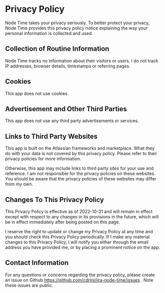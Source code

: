 # Privacy Policy

Node Time takes your privacy seriously. To better protect your privacy, Node Time provides this privacy policy notice explaining the way your personal information is collected and used.


## Collection of Routine Information

Node Time tracks no information about their visitors or users. I do not track IP addresses, browser details, timestamps or referring pages.


## Cookies

This app does not use cookies.

## Advertisement and Other Third Parties

This app does not use any third party advertisements or services.


## Links to Third Party Websites

This app is built on the Atlassian frameworks and marketplace. What they do with your data is not covered by this privacy policy. Please refer to their privacy policies for more information.

Otherwise, this app may include links to third party sites for your use and reference. I am not responsible for the privacy policies on these websites. You should be aware that the privacy policies of these websites may differ from my own.


## Changes To This Privacy Policy

This Privacy Policy is effective as of 2022-10-31 and will remain in effect except with respect to any changes in its provisions in the future, which will be in effect immediately after being posted on this page.

I reserve the right to update or change my Privacy Policy at any time and you should check this Privacy Policy periodically. If I make any material changes to this Privacy Policy, I will notify you either through the email address you have provided me, or by placing a prominent notice on the app.


## Contact Information

For any questions or concerns regarding the privacy policy, please create an issue on Github https://github.com/cdrini/jira-node-time/issues . Note these issues are public.
